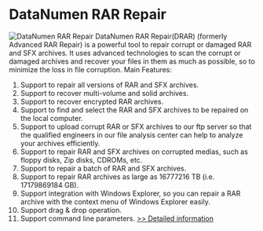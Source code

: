 # DataNumen RAR Repair
![DataNumen RAR Repair](https://mycommerce.akamaized.net/api/pimages/P300031774/BIG/300031774.GIF)
DataNumen RAR Repair(DRAR) (formerly Advanced RAR Repair) is a powerful tool to repair corrupt or damaged RAR and SFX archives. It uses advanced technologies to scan the corrupt or damaged archives and recover your files in them as much as possible, so to minimize the loss in file corruption.
Main Features:
1. Support to repair all versions of RAR and SFX archives.
2. Support to recover multi-volume and solid archives.
3. Support to recover encrypted RAR archives.
4. Support to find and select the RAR and SFX archives to be repaired on the local computer.
5. Support to upload corrupt RAR or SFX archives to our ftp server so that the qualified engineers in our file analysis center can help to analyze your archives efficiently.
6. Support to repair RAR and SFX archives on corrupted medias, such as floppy disks, Zip disks, CDROMs, etc.
7. Support to repair a batch of RAR and SFX archives.
8. Support to repair RAR archives as large as 16777216 TB (i.e. 17179869184 GB).
9. Support integration with Windows Explorer, so you can repair a RAR archive with the context menu of Windows Explorer easily.
10. Support drag & drop operation.
11. Support command line parameters.
[>> Detailed information](https://secure.shareit.com/shareit/product.html?productid=300031774&affiliateid=200057808)